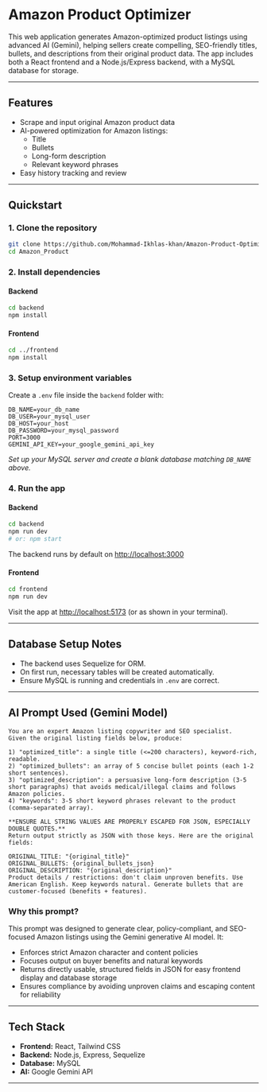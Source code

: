 # Amazon Product Optimizer

This web application generates Amazon-optimized product listings using advanced AI (Gemini), helping sellers create compelling, SEO-friendly titles, bullets, and descriptions from their original product data. The app includes both a React frontend and a Node.js/Express backend, with a MySQL database for storage.

---

## Features
- Scrape and input original Amazon product data
- AI-powered optimization for Amazon listings:
  - Title
  - Bullets
  - Long-form description
  - Relevant keyword phrases
- Easy history tracking and review

---

## Quickstart

### 1. Clone the repository
```bash
git clone https://github.com/Mohammad-Ikhlas-khan/Amazon-Product-Optimizer.git
cd Amazon_Product
```

### 2. Install dependencies
#### Backend
```bash
cd backend
npm install
```
#### Frontend
```bash
cd ../frontend
npm install
```

### 3. Setup environment variables
Create a `.env` file inside the `backend` folder with:
```
DB_NAME=your_db_name
DB_USER=your_mysql_user
DB_HOST=your_host
DB_PASSWORD=your_mysql_password
PORT=3000
GEMINI_API_KEY=your_google_gemini_api_key
```

_Set up your MySQL server and create a blank database matching `DB_NAME` above._

### 4. Run the app
#### Backend
```bash
cd backend
npm run dev
# or: npm start
```
The backend runs by default on [http://localhost:3000](http://localhost:3000)

#### Frontend
```bash
cd frontend
npm run dev
```
Visit the app at [http://localhost:5173](http://localhost:5173) (or as shown in your terminal).

---

## Database Setup Notes
- The backend uses Sequelize for ORM.
- On first run, necessary tables will be created automatically.
- Ensure MySQL is running and credentials in `.env` are correct.

---

## AI Prompt Used (Gemini Model)
```
You are an expert Amazon listing copywriter and SEO specialist. 
Given the original listing fields below, produce:

1) "optimized_title": a single title (<=200 characters), keyword-rich, readable.
2) "optimized_bullets": an array of 5 concise bullet points (each 1-2 short sentences).
3) "optimized_description": a persuasive long-form description (3-5 short paragraphs) that avoids medical/illegal claims and follows Amazon policies.
4) "keywords": 3-5 short keyword phrases relevant to the product (comma-separated array).

**ENSURE ALL STRING VALUES ARE PROPERLY ESCAPED FOR JSON, ESPECIALLY DOUBLE QUOTES.** 
Return output strictly as JSON with those keys. Here are the original fields:

ORIGINAL_TITLE: "{original_title}"
ORIGINAL_BULLETS: {original_bullets_json}
ORIGINAL_DESCRIPTION: "{original_description}"
Product details / restrictions: don't claim unproven benefits. Use American English. Keep keywords natural. Generate bullets that are customer-focused (benefits + features).
```

### Why this prompt?
This prompt was designed to generate clear, policy-compliant, and SEO-focused Amazon listings using the Gemini generative AI model. It:
- Enforces strict Amazon character and content policies
- Focuses output on buyer benefits and natural keywords
- Returns directly usable, structured fields in JSON for easy frontend display and database storage
- Ensures compliance by avoiding unproven claims and escaping content for reliability

---

## Tech Stack
- **Frontend:** React, Tailwind CSS
- **Backend:** Node.js, Express, Sequelize
- **Database:** MySQL
- **AI:** Google Gemini API

---
